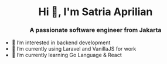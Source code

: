 <h1 align="center">Hi 👋, I'm Satria Aprilian</h1>
<h3 align="center">A passionate software engineer from Jakarta</h3>

- 👀 I’m interested in backend development
- 🏢 I’m currently using Laravel and VanillaJS for work
- 🌱 I’m currently learning Go Language & React
